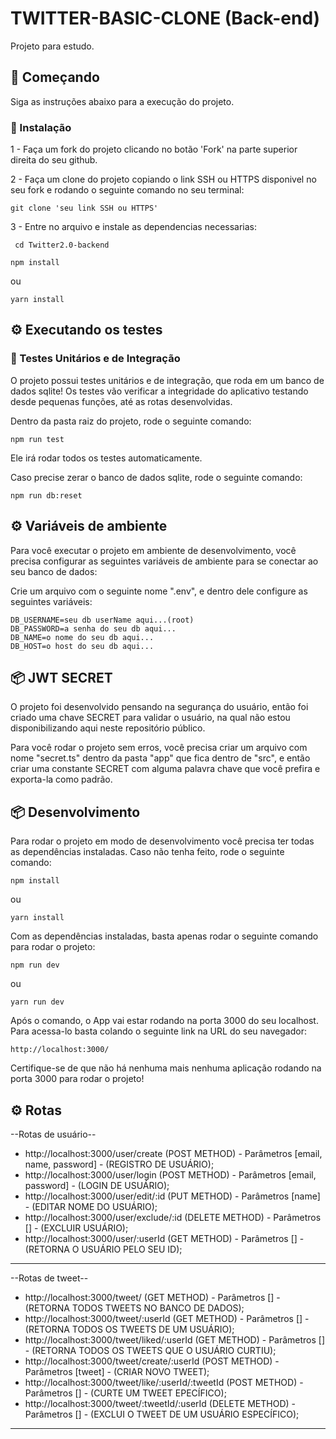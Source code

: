 # TWITTER-BASIC-CLONE (Back-end)

Projeto para estudo.

## 🚀 Começando

Siga as instruções abaixo para a execução do projeto.

### 🔧 Instalação

1 -
  Faça um fork do projeto clicando no botão 'Fork' na parte superior direita do seu github.

2 -
   Faça um clone do projeto copiando o link SSH ou HTTPS disponivel no seu fork e rodando o seguinte comando no seu terminal:
   ```
   git clone 'seu link SSH ou HTTPS'
   ```
3 -
  Entre no arquivo e instale as dependencias necessarias:
  ```
   cd Twitter2.0-backend
  ```
   ```
   npm install
  ```
  ou
   ```
   yarn install
  ```
  
## ⚙️ Executando os testes


### 🔩 Testes Unitários e de Integração

O projeto possui testes unitários e de integração, que roda em um banco de dados sqlite!
Os testes vão verificar a integridade do aplicativo testando desde pequenas funções, até as rotas desenvolvidas.

Dentro da pasta raiz do projeto, rode o seguinte comando:
```
npm run test
```
Ele irá rodar todos os testes automaticamente.

Caso precise zerar o banco de dados sqlite, rode o seguinte comando:
```
npm run db:reset
```

## ⚙️ Variáveis de ambiente

Para você executar o projeto em ambiente de desenvolvimento, você precisa configurar as seguintes variáveis de ambiente para se conectar ao seu banco de dados:

Crie um arquivo com o seguinte nome ".env", e dentro dele configure as seguintes variáveis:
```
DB_USERNAME=seu db userName aqui...(root)
DB_PASSWORD=a senha do seu db aqui...
DB_NAME=o nome do seu db aqui...
DB_HOST=o host do seu db aqui...
```
## 📦 JWT SECRET

 O projeto foi desenvolvido pensando na segurança do usuário, então foi criado uma chave SECRET para validar o usuário, na qual não estou disponibilizando 
 aqui neste repositório público.
 
 Para você rodar o projeto sem erros, você precisa criar um arquivo com nome "secret.ts" dentro da pasta "app" que fica dentro de "src", e então
 criar uma constante SECRET com alguma palavra chave que você prefira e exporta-la como padrão.

## 📦 Desenvolvimento

Para rodar o projeto em modo de desenvolvimento você precisa ter todas as dependências instaladas.
Caso não tenha feito, rode o seguinte comando:

```
npm install
```
ou
```
yarn install
```
Com as dependências instaladas, basta apenas rodar o seguinte comando para rodar o projeto:
```
npm run dev
```
ou 
```
yarn run dev
```
Após o comando, o App vai estar rodando na porta 3000 do seu localhost.
Para acessa-lo basta colando o seguinte link na URL do seu navegador:
```
http://localhost:3000/
```
Certifique-se de que não há nenhuma mais nenhuma aplicação rodando na porta 3000 para rodar o projeto!

## ⚙️ Rotas

--Rotas de usuário--
- http://localhost:3000/user/create (POST METHOD) - Parâmetros [email, name, password] - (REGISTRO DE USUÁRIO);
- http://localhost:3000/user/login (POST METHOD) - Parâmetros [email, password] - (LOGIN DE USUÁRIO);
- http://localhost:3000/user/edit/:id (PUT METHOD) - Parâmetros [name] - (EDITAR NOME DO USUÁRIO);
- http://localhost:3000/user/exclude/:id (DELETE METHOD) - Parâmetros [] - (EXCLUIR USUÁRIO);
- http://localhost:3000/user/:userId (GET METHOD) - Parâmetros [] - (RETORNA O USUÁRIO PELO SEU ID);
---

--Rotas de tweet--
- http://localhost:3000/tweet/ (GET METHOD) - Parâmetros [] - (RETORNA TODOS TWEETS NO BANCO DE DADOS);
- http://localhost:3000/tweet/:userId (GET METHOD) - Parâmetros [] - (RETORNA TODOS OS TWEETS DE UM USUÁRIO);
- http://localhost:3000/tweet/liked/:userId (GET METHOD) - Parâmetros [] - (RETORNA TODOS OS TWEETS QUE O USUÁRIO CURTIU);
- http://localhost:3000/tweet/create/:userId (POST METHOD) - Parâmetros [tweet] - (CRIAR NOVO TWEET);
- http://localhost:3000/tweet/like/:userId/:tweetId (POST METHOD) - Parâmetros [] - (CURTE UM TWEET EPECÍFICO);
- http://localhost:3000/tweet/:tweetId/:userId (DELETE METHOD) - Parâmetros [] - (EXCLUI O TWEET DE UM USUÁRIO ESPECÍFICO);

---

